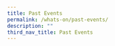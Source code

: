 ```yaml
---
title: Past Events
permalink: /whats-on/past-events/
description: ""
third_nav_title: Past Events
---
```


